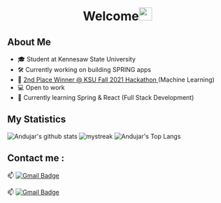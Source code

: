 <h1 align="center">Welcome<img src="https://github.com/souvikguria98/souvikguria98/blob/master/Hi.gif" width="30"> </h1>

## About Me
- 🎓 Student at Kennesaw State University
- 🛠 Currently working on building SPRING apps
- 🥈 <a href=https://badgr.com/public/assertions/mvmhy3T9SiWpn-9pTrpqSg> 2nd Place Winner @ KSU Fall 2021 Hackathon </a> (Machine Learning)
- 💻 Open to work
- 🌱 Currently learning Spring & React (Full Stack Development)

## My Statistics
![Andujar's github stats](https://github-readme-stats.vercel.app/api?username=Brutusa&show_icons=true&theme=tokyonight)
<img src="https://github-readme-streak-stats.herokuapp.com/?user=Brutusa&theme=tokyonight" alt="mystreak"/>
![Andujar's Top Langs](https://github-readme-stats.vercel.app/api/top-langs/?username=Brutusa&theme=tokyonight&layout=compact)

## Contact me : 
📫 [![Gmail Badge](https://img.shields.io/badge/-andujar.brutus@gmail.com-blue?style=flat-roundedrectangle&logo=Gmail&logoColor=white&link=mailto:andujar.brutus@gmail.com)](andujar.brutus@gmail.com)

📫 [![Gmail Badge](https://img.shields.io/badge/-LinkedIn-blue?style=flat-roundedrectangle&logo=Gmail&logoColor=white&link=https://www.linkedin.com/in/abrutus/)](LinkedIn)
